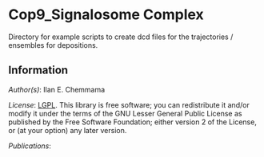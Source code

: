 # Cop9_Signalosome Complex

Directory for example scripts to create dcd files for the trajectories / ensembles for depositions.

## Information

_Author(s)_: Ilan E. Chemmama

_License_: [LGPL](http://www.gnu.org/licenses/old-licenses/lgpl-2.1.html).
This library is free software; you can redistribute it and/or
modify it under the terms of the GNU Lesser General Public
License as published by the Free Software Foundation; either
version 2 of the License, or (at your option) any later version.

_Publications_:
